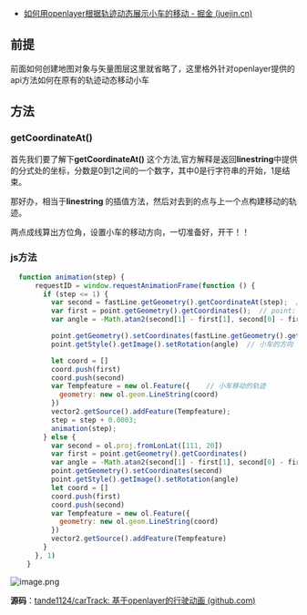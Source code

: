 - [如何用openlayer根据轨迹动态展示小车的移动 - 掘金 (juejin.cn)](https://juejin.cn/post/6989925984250101767)

## 前提

前面如何创建地图对象与矢量图层这里就省略了，这里格外针对openlayer提供的api方法如何在原有的轨迹动态移动小车

## 方法

### **getCoordinateAt()**

首先我们要了解下**getCoordinateAt()** 这个方法,官方解释是返回**linestring**中提供的分式处的坐标，分数是0到1之间的一个数字，其中0是行字符串的开始，1是结束。

那好办，相当于**linestring** 的插值方法，然后对去到的点与上一个点构建移动的轨迹。

两点成线算出方位角，设置小车的移动方向，一切准备好，开干！！

### js方法

```js
  function animation(step) {
      requestID = window.requestAnimationFrame(function () {
        if (step <= 1) {
          var second = fastLine.getGeometry().getCoordinateAt(step);  //  获取第二点的坐标 fastLine:表示已经渲染好的轨迹路线
          var first = point.getGeometry().getCoordinates();  // point: 小车对象
          var angle = -Math.atan2(second[1] - first[1], second[0] - first[0])  // 算出移动点与上一个点的角度

          point.getGeometry().setCoordinates(fastLine.getGeometry().getCoordinateAt(step))  // 小车开始移动到下一点
          point.getStyle().getImage().setRotation(angle)  // 小车的方向

          let coord = []
          coord.push(first)
          coord.push(second)
          var Tempfeature = new ol.Feature({    // 小车移动的轨迹
            geometry: new ol.geom.LineString(coord)
          })
          vector2.getSource().addFeature(Tempfeature);
          step = step + 0.0003;
          animation(step);
        } else {
          var second = ol.proj.fromLonLat([111, 20])
          var first = point.getGeometry().getCoordinates()
          var angle = -Math.atan2(second[1] - first[1], second[0] - first[0])
          point.getGeometry().setCoordinates(second)
          point.getStyle().getImage().setRotation(angle)
          let coord = []
          coord.push(first)
          coord.push(second)
          var Tempfeature = new ol.Feature({
            geometry: new ol.geom.LineString(coord)
          })
          vector2.getSource().addFeature(Tempfeature)
        }
      }, 1)
    }
```

![image.png](https://p1-juejin.byteimg.com/tos-cn-i-k3u1fbpfcp/8258ce059ab74096a3012afdd82e02ea~tplv-k3u1fbpfcp-zoom-in-crop-mark:1304:0:0:0.awebp)

**源码**：[tande1124/carTrack: 基于openlayer的行驶动画 (github.com)](https://link.juejin.cn?target=https%3A%2F%2Fgithub.com%2Ftande1124%2FcarTrack)